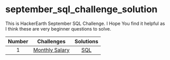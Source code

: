 # september_sql_challenge_solution
This is HackerEarth September SQL Challenge. I Hope You find it helpful as I think these are very beginner questions to solve.


| Number | Challenges | Solutions |
|:------:|------------|:---------:|
| 1 | [Monthly Salary](https://www.hackerearth.com/challenges/competitive/september-sql-challenge/sql/monthly-salary/) | [SQL]()
